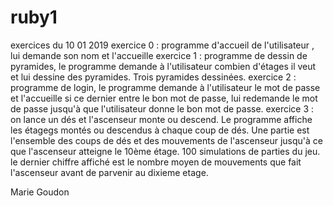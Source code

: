 # ruby1
exercices du 10 01 2019
exercice 0 : programme d'accueil de l'utilisateur , lui demande son nom et l'accueille
exercice 1 : programme de dessin de pyramides, le programme demande à l'utilisateur combien d'étages il veut et lui dessine des pyramides. Trois pyramides dessinées.
exercice 2 : programme de login, le programme demande à l'utilisateur le mot de passe et l'accueille si ce dernier entre le bon mot de passe, lui redemande le mot de passe jusqu'à que l'utilisateur donne le bon mot de passe.
exercice 3 : on lance un dés et l'ascenseur monte ou descend. Le programme affiche les étagegs montés ou descendus à chaque coup de dés. Une partie est l'ensemble des coups de dés et des mouvements de l'ascenseur jusqu'à ce que l'ascenseur atteigne le 10ème étage. 100 simulations de parties du jeu. le dernier chiffre affiché est le nombre moyen de mouvements que fait l'ascenseur avant de parvenir au dixieme etage.

Marie Goudon
